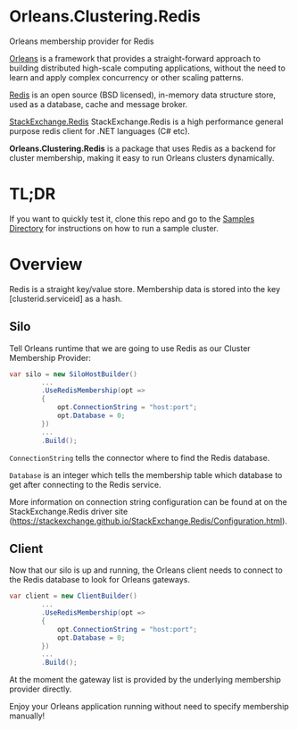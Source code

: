 # Orleans.Clustering.Redis
Orleans membership provider for Redis

[Orleans](https://github.com/dotnet/orleans) is a framework that provides a straight-forward approach to building distributed high-scale computing applications, without the need to learn and apply complex concurrency or other scaling patterns. 

[Redis](https://redis.io/) is an open source (BSD licensed), in-memory data structure store, used as a database, cache and message broker.

[StackExchange.Redis](https://stackexchange.github.io/StackExchange.Redis/) StackExchange.Redis is a high performance general purpose redis client for .NET languages (C# etc).

**Orleans.Clustering.Redis** is a package that uses Redis as a backend for cluster membership, making it easy to run Orleans clusters dynamically.

# TL;DR

If you want to quickly test it, clone this repo and go to the [Samples Directory](https://github.com/OrleansContrib/Orleans.Clustering.Redis/tree/master/samples) for instructions on how to run a sample cluster.

# Overview

Redis is a straight key/value store. Membership data is stored into the key [clusterid.serviceid] as a hash.
<!--
# Installation

Installation is performed via [NuGet](https://www.nuget.org/packages?q=Orleans.Clustering.Redis)

From Package Manager:

> PS> Install-Package Orleans.Clustering.Redis

.Net CLI:

> \# dotnet add package Orleans.Clustering.Redis

# Configuration

A functional Redis database is required for this provider to work.
-->
## Silo
Tell Orleans runtime that we are going to use Redis as our Cluster Membership Provider:

```cs
var silo = new SiloHostBuilder()
        ...
        .UseRedisMembership(opt =>
        {
            opt.ConnectionString = "host:port";
            opt.Database = 0;
        })
        ...
        .Build();
``` 

`ConnectionString` tells the connector where to find the Redis database.

`Database` is an integer which tells the membership table which database to get after connecting to the Redis service.

More information on connection string configuration can be found at on the StackExchange.Redis driver site (https://stackexchange.github.io/StackExchange.Redis/Configuration.html).

## Client

Now that our silo is up and running, the Orleans client needs to connect to the Redis database to look for Orleans gateways.

```cs
var client = new ClientBuilder()
        ...
        .UseRedisMembership(opt =>
        {
            opt.ConnectionString = "host:port";
            opt.Database = 0;
        })
        ...
        .Build();
```

At the moment the gateway list is provided by the underlying membership provider directly.

Enjoy your Orleans application running without need to specify membership manually!
